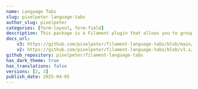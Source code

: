 ```yaml
---
name: Language Tabs
slug: pixelpeter-language-tabs
author_slug: pixelpeter
categories: [form-layout, form-field]
description: This package is a Filament plugin that allows you to group multilingual fields into tabs. It can be configured which languages are required to be filled out.
docs_url: 
    v3: https://github.com/pixelpeter/filament-language-tabs/blob/main/README.md
    v2: https://github.com/pixelpeter/filament-language-tabs/blob/v1.x/README.md
github_repository: pixelpeter/filament-language-tabs
has_dark_theme: true
has_translations: false
versions: [2, 3]
publish_date: 2025-04-05
---
```

